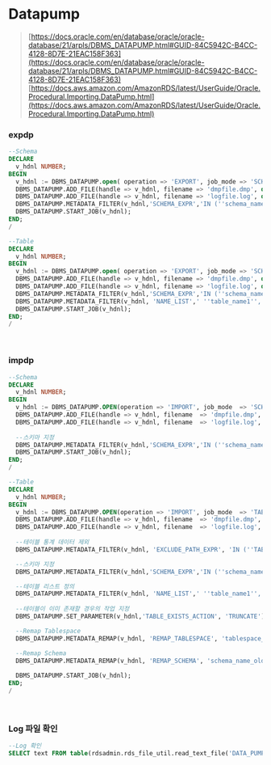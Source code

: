 Datapump
===

>[https://docs.oracle.com/en/database/oracle/oracle-database/21/arpls/DBMS_DATAPUMP.html#GUID-84C5942C-B4CC-4128-8D7E-21EAC158F363](https://docs.oracle.com/en/database/oracle/oracle-database/21/arpls/DBMS_DATAPUMP.html#GUID-84C5942C-B4CC-4128-8D7E-21EAC158F363)
>[https://docs.aws.amazon.com/AmazonRDS/latest/UserGuide/Oracle.Procedural.Importing.DataPump.html](https://docs.aws.amazon.com/AmazonRDS/latest/UserGuide/Oracle.Procedural.Importing.DataPump.html)

### expdp
```sql
--Schema
DECLARE
  v_hdnl NUMBER;
BEGIN
  v_hdnl := DBMS_DATAPUMP.open( operation => 'EXPORT', job_mode => 'SCHEMA', job_name=>null);
  DBMS_DATAPUMP.ADD_FILE(handle => v_hdnl, filename => 'dmpfile.dmp', directory => 'DATA_PUMP_DIR', filetype => dbms_datapump.ku$_file_type_dump_file);
  DBMS_DATAPUMP.ADD_FILE(handle => v_hdnl, filename => 'logfile.log', directory => 'DATA_PUMP_DIR', filetype => dbms_datapump.ku$_file_type_log_file);
  DBMS_DATAPUMP.METADATA_FILTER(v_hdnl,'SCHEMA_EXPR','IN (''schema_name1'',''schema_name2'' ... )');
  DBMS_DATAPUMP.START_JOB(v_hdnl);
END;
/

--Table
DECLARE
  v_hdnl NUMBER;
BEGIN
  v_hdnl := DBMS_DATAPUMP.open( operation => 'EXPORT', job_mode => 'SCHEMA', job_name=>null);
  DBMS_DATAPUMP.ADD_FILE(handle => v_hdnl, filename => 'dmpfile.dmp', directory => 'DATA_PUMP_DIR', filetype => dbms_datapump.ku$_file_type_dump_file);
  DBMS_DATAPUMP.ADD_FILE(handle => v_hdnl, filename => 'logfile.log', directory => 'DATA_PUMP_DIR', filetype => dbms_datapump.ku$_file_type_log_file);
  DBMS_DATAPUMP.METADATA_FILTER(v_hdnl,'SCHEMA_EXPR','IN (''schema_name1'',''schema_name2'' ... )');
  DBMS_DATAPUMP.METADATA_FILTER(v_hdnl, 'NAME_LIST',' ''table_name1'',''table_name2'' ...  ', 'TABLE');
  DBMS_DATAPUMP.START_JOB(v_hdnl);
END;
/
```

<br>

### impdp
```sql
--Schema
DECLARE
  v_hdnl NUMBER;
BEGIN
  v_hdnl := DBMS_DATAPUMP.OPEN(operation => 'IMPORT', job_mode  => 'SCHEMA', job_name  => null);
  DBMS_DATAPUMP.ADD_FILE(handle => v_hdnl, filename  => 'dmpfile.dmp', directory => 'DATA_PUMP_DIR', filetype  => dbms_datapump.ku$_file_type_dump_file);
  DBMS_DATAPUMP.ADD_FILE(handle => v_hdnl, filename  => 'logfile.log', directory => 'DATA_PUMP_DIR', filetype  => dbms_datapump.ku$_file_type_log_file);
  
  --스키마 지정
  DBMS_DATAPUMP.METADATA_FILTER(v_hdnl,'SCHEMA_EXPR','IN (''schema_name1'',''schema_name2'' ... )');
  DBMS_DATAPUMP.START_JOB(v_hdnl);
END;
/

--Table
DECLARE
  v_hdnl NUMBER;
BEGIN
  v_hdnl := DBMS_DATAPUMP.OPEN(operation => 'IMPORT', job_mode  => 'TABLE', job_name  => null);
  DBMS_DATAPUMP.ADD_FILE(handle => v_hdnl, filename  => 'dmpfile.dmp', directory => 'DATA_PUMP_DIR', filetype  => dbms_datapump.ku$_file_type_dump_file);
  DBMS_DATAPUMP.ADD_FILE(handle => v_hdnl, filename  => 'logfile.log', directory => 'DATA_PUMP_DIR', filetype  => dbms_datapump.ku$_file_type_log_file);
  
  --테이블 통계 데이터 제외
  DBMS_DATAPUMP.METADATA_FILTER(v_hdnl, 'EXCLUDE_PATH_EXPR', 'IN (''TABLE_STATISTICS'')');

  --스키마 지정
  DBMS_DATAPUMP.METADATA_FILTER(v_hdnl,'SCHEMA_EXPR','IN (''schema_name1'',''schema_name2'' ... )');

  --테이블 리스트 정의
  DBMS_DATAPUMP.METADATA_FILTER(v_hdnl, 'NAME_LIST',' ''table_name1'',''table_name2'' ...  ', 'TABLE');
  
  --테이블이 이미 존재할 경우의 작업 지정
  DBMS_DATAPUMP.SET_PARAMETER(v_hdnl,'TABLE_EXISTS_ACTION', 'TRUNCATE');

  --Remap Tablespace
  DBMS_DATAPUMP.METADATA_REMAP(v_hdnl, 'REMAP_TABLESPACE', 'tablespace_old', 'tablespace_new');

  --Remap Schema
  DBMS_DATAPUMP.METADATA_REMAP(v_hdnl, 'REMAP_SCHEMA', 'schema_name_old', 'schema_name_new');
  
  DBMS_DATAPUMP.START_JOB(v_hdnl);
END;
/
```

<br>

### Log 파일 확인
```sql
--Log 확인
SELECT text FROM table(rdsadmin.rds_file_util.read_text_file('DATA_PUMP_DIR','logfile.log'));
```

<br>
